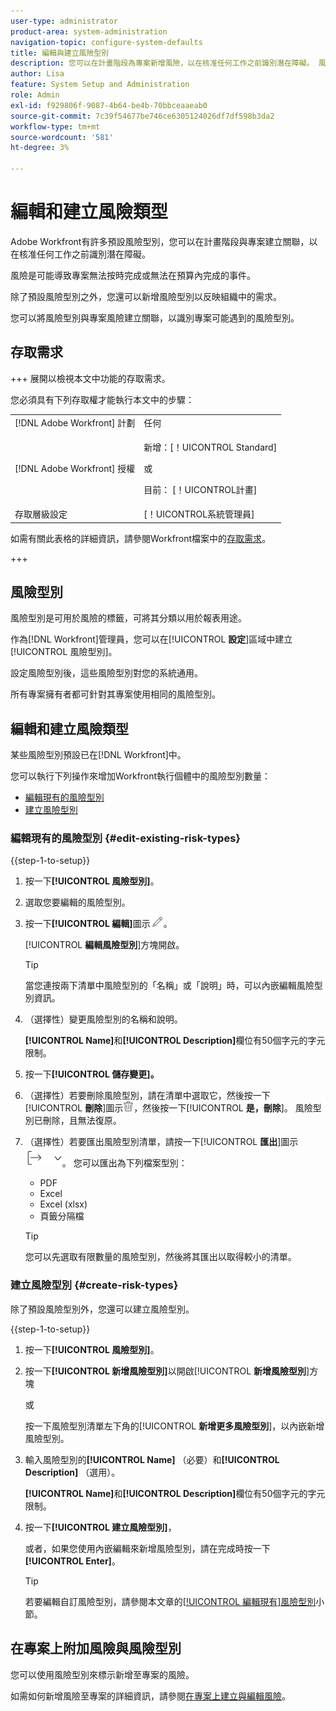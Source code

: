 ```yaml
---
user-type: administrator
product-area: system-administration
navigation-topic: configure-system-defaults
title: 編輯與建立風險型別
description: 您可以在計畫階段為專案新增風險，以在核准任何工作之前識別潛在障礙。 風險是可能導致專案無法按時完成或無法在預算內完成的事件。
author: Lisa
feature: System Setup and Administration
role: Admin
exl-id: f929806f-9087-4b64-be4b-70bbceaaeab0
source-git-commit: 7c39f54677be746ce6305124026df7df598b3da2
workflow-type: tm+mt
source-wordcount: '581'
ht-degree: 3%

---
```


# 編輯和建立風險類型

<!--DON'T DELETE, DRAFT OR HIDE THIS ARTICLE. IT IS LINKED TO THE PRODUCT, THROUGH THE CONTEXT SENSITIVE HELP LINKS.-->

<!--<span class="preview">The highlighted information on this page refers to functionality not yet generally available. It is available only in the Preview environment for all customers. After the monthly releases to Production, the same features are also available in the Production environment for customers who enabled fast releases. </span>   

<span class="preview">For information about fast releases, see [Enable or disable fast releases for your organization](/help/quicksilver/administration-and-setup/set-up-workfront/configure-system-defaults/enable-fast-release-process.md). </span>-->

Adobe Workfront有許多預設風險型別，您可以在計畫階段與專案建立關聯，以在核准任何工作之前識別潛在障礙。

風險是可能導致專案無法按時完成或無法在預算內完成的事件。

除了預設風險型別之外，您還可以新增風險型別以反映組織中的需求。

您可以將風險型別與專案風險建立關聯，以識別專案可能遇到的風險型別。

## 存取需求

+++ 展開以檢視本文中功能的存取需求。

您必須具有下列存取權才能執行本文中的步驟：

<table style="table-layout:auto"> 
 <col> 
 <col> 
 <tbody> 
  <tr> 
   <td role="rowheader">[!DNL Adobe Workfront] 計劃</td> 
   <td>任何</td> 
  </tr> 
  <tr> 
   <td role="rowheader">[!DNL Adobe Workfront] 授權</td> 
   <td><p>新增：[！UICONTROL Standard]</p>
   或
   <p>目前： [！UICONTROL計畫]</p>
   </td> 
  </tr> 
  <tr> 
   <td role="rowheader">存取層級設定</td> 
   <td>[！UICONTROL系統管理員]</td>
  </tr> 
 </tbody> 
</table>

如需有關此表格的詳細資訊，請參閱Workfront檔案中的[存取需求](/help/quicksilver/administration-and-setup/add-users/access-levels-and-object-permissions/access-level-requirements-in-documentation.md)。

+++

## 風險型別

風險型別是可用於風險的標籤，可將其分類以用於報表用途。

作為[!DNL Workfront]管理員，您可以在&#x200B;[!UICONTROL **設定**]&#x200B;區域中建立[!UICONTROL 風險型別]。

設定風險型別後，這些風險型別對您的系統通用。

所有專案擁有者都可針對其專案使用相同的風險型別。

## 編輯和建立風險類型

某些風險型別預設已在[!DNL Workfront]中。


您可以執行下列操作來增加Workfront執行個體中的風險型別數量：

* [編輯現有的風險型別](#edit-existing-risk-types)
* [建立風險型別](#create-risk-types)

### 編輯現有的風險型別 {#edit-existing-risk-types}

{{step-1-to-setup}}

1. 按一下&#x200B;**[!UICONTROL 風險型別]**。
1. 選取您要編輯的風險型別。
1. 按一下&#x200B;**[!UICONTROL 編輯]**&#x200B;圖示![編輯圖示](assets/edit-icon.png)。

   [!UICONTROL **編輯風險型別**]&#x200B;方塊開啟。<!--add screen shot-->

   >[!TIP]
   >
   >   當您連按兩下清單中風險型別的「名稱」或「說明」時，可以內嵌編輯風險型別資訊。

1. （選擇性）變更風險型別的名稱和說明。


   **[!UICONTROL Name]**&#x200B;和&#x200B;**[!UICONTROL Description]**&#x200B;欄位有50個字元的字元限制。

1. 按一下&#x200B;**[!UICONTROL 儲存變更]。**

1. （選擇性）若要刪除風險型別，請在清單中選取它，然後按一下&#x200B;[!UICONTROL **刪除**]&#x200B;圖示![刪除圖示](assets/delete.png)，然後按一下&#x200B;[!UICONTROL **是，刪除**]。 風險型別已刪除，且無法復原。

1. （選擇性）若要匯出風險型別清單，請按一下&#x200B;[!UICONTROL **匯出**]&#x200B;圖示![匯出圖示](assets/export-icon.png)。 您可以匯出為下列檔案型別：

   * PDF
   * Excel
   * Excel (xlsx)
   * 頁籤分隔檔

   >[!TIP]
   >
   >   您可以先選取有限數量的風險型別，然後將其匯出以取得較小的清單。


### 建立風險型別 {#create-risk-types}

除了預設風險型別外，您還可以建立風險型別。

{{step-1-to-setup}}

1. 按一下&#x200B;**[!UICONTROL 風險型別]**。
1. 按一下&#x200B;**[!UICONTROL 新增風險型別]**&#x200B;以開啟&#x200B;[!UICONTROL **新增風險型別**]&#x200B;方塊

   或

   按一下風險型別清單左下角的&#x200B;[!UICONTROL **新增更多風險型別**]，以內嵌新增風險型別。<!--add screen shot-->
1. 輸入風險型別的&#x200B;**[!UICONTROL Name]** （必要）和&#x200B;**[!UICONTROL Description]** （選用）。

   **[!UICONTROL Name]**&#x200B;和&#x200B;**[!UICONTROL Description]**&#x200B;欄位有50個字元的字元限制。

1. 按一下&#x200B;**[!UICONTROL 建立風險型別]**，

   或者，如果您使用內嵌編輯來新增風險型別，請在完成時按一下&#x200B;**[!UICONTROL Enter]**。

   >[!TIP]
   >
   >若要編輯自訂風險型別，請參閱本文章的[[!UICONTROL 編輯現有]風險型別](#edit-existing-risk-types)小節。

## 在專案上附加風險與風險型別

您可以使用風險型別來標示新增至專案的風險。

如需如何新增風險至專案的詳細資訊，請參閱[在專案上建立與編輯風險](../../../manage-work/projects/define-a-business-case/create-edit-risks-on-projects.md)。

